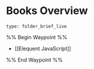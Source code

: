 # Books Overview
 
```ccard
type: folder_brief_live
```
%% Begin Waypoint %%
- [[Elequent JavaScript]]

%% End Waypoint %%
 
